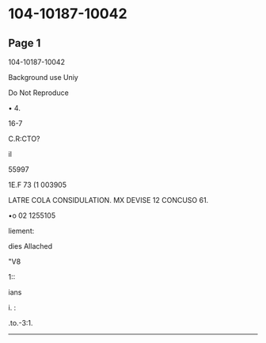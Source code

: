 # 104-10187-10042

## Page 1

104-10187-10042

Background use Uniy

Do Not Reproduce

• 4.

16-7

C.R:CTO?

il

55997

1E.F 73 (1 003905

LATRE COLA CONSIDULATION. MX DEVISE 12 CONCUSO 61.

•o 02 1255105

liement:

dies Allached

"V8

1::

ians

i. :

.to.-3:1.

---

